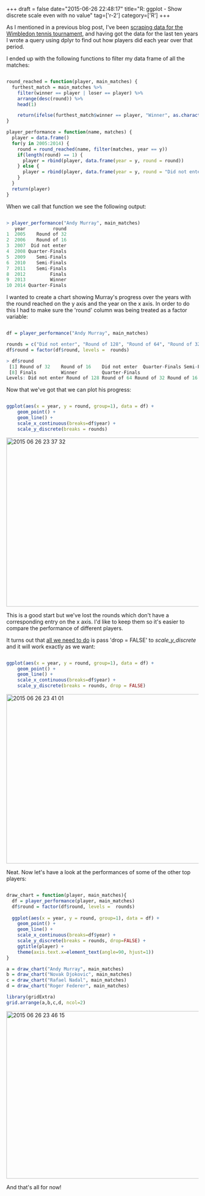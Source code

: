 +++
draft = false
date="2015-06-26 22:48:17"
title="R: ggplot - Show discrete scale even with no value"
tag=['r-2']
category=['R']
+++

<p>
As I mentioned in a previous blog post, I've been <a href="http://www.markhneedham.com/blog/2015/06/25/r-scraping-wimbledon-draw-data/">scraping data for the Wimbledon tennis tournament</a>, and having got the data for the last ten years I wrote a query using dplyr to find out how players did each year over that period.
</p>


<p>
I ended up with the following functions to filter my data frame of all the matches:
</p>



~~~r

round_reached = function(player, main_matches) {
  furthest_match = main_matches %>% 
    filter(winner == player | loser == player) %>% 
    arrange(desc(round)) %>% 
    head(1)  

    return(ifelse(furthest_match$winner == player, "Winner", as.character(furthest_match$round)))
}

player_performance = function(name, matches) {
  player = data.frame()
  for(y in 2005:2014) {
    round = round_reached(name, filter(matches, year == y))
    if(length(round) == 1) {
      player = rbind(player, data.frame(year = y, round = round))      
    } else {
      player = rbind(player, data.frame(year = y, round = "Did not enter"))
    } 
  }
  return(player)
}
~~~

<p>
When we call that function we see the following output:
</p>



~~~r

> player_performance("Andy Murray", main_matches)
   year          round
1  2005    Round of 32
2  2006    Round of 16
3  2007  Did not enter
4  2008 Quarter-Finals
5  2009    Semi-Finals
6  2010    Semi-Finals
7  2011    Semi-Finals
8  2012         Finals
9  2013         Winner
10 2014 Quarter-Finals
~~~

<p>
I wanted to create a chart showing Murray's progress over the years with the round reached on the y axis and the year on the x axis. In order to do this I had to make sure the 'round' column was being treated as a factor variable:
</p>



~~~r

df = player_performance("Andy Murray", main_matches)

rounds = c("Did not enter", "Round of 128", "Round of 64", "Round of 32", "Round of 16", "Quarter-Finals", "Semi-Finals", "Finals", "Winner")
df$round = factor(df$round, levels =  rounds)

> df$round
 [1] Round of 32    Round of 16    Did not enter  Quarter-Finals Semi-Finals    Semi-Finals    Semi-Finals   
 [8] Finals         Winner         Quarter-Finals
Levels: Did not enter Round of 128 Round of 64 Round of 32 Round of 16 Quarter-Finals Semi-Finals Finals Winner
~~~

<p>
Now that we've got that we can plot his progress:
</p>



~~~r

ggplot(aes(x = year, y = round, group=1), data = df) + 
    geom_point() + 
    geom_line() + 
    scale_x_continuous(breaks=df$year) + 
    scale_y_discrete(breaks = rounds)
~~~

<div>

<img src="{{<siteurl>}}/uploads/2015/06/2015-06-26_23-37-32.png" alt="2015 06 26 23 37 32" title="2015-06-26_23-37-32.png" border="0" width="522" height="442" />
</div>

<p>This is a good start but we've lost the rounds which don't have a corresponding entry on the x axis. I'd like to keep them so it's easier to compare the performance of different players.</p>


<p>It turns out that <a href="http://stackoverflow.com/questions/9818835/geom-boxplot-from-ggplot2-forcing-an-empty-level-to-appear">all we need to do</a> is pass 'drop = FALSE' to <cite>scale_y_discrete</cite> and it will work exactly as we want:
</p>



~~~r

ggplot(aes(x = year, y = round, group=1), data = df) + 
    geom_point() + 
    geom_line() + 
    scale_x_continuous(breaks=df$year) + 
    scale_y_discrete(breaks = rounds, drop = FALSE)
~~~

<div>

<img src="{{<siteurl>}}/uploads/2015/06/2015-06-26_23-41-01.png" alt="2015 06 26 23 41 01" title="2015-06-26_23-41-01.png" border="0" width="523" height="443" /></div>

<p>Neat. Now let's have a look at the performances of some of the other top players:</p>



~~~r

draw_chart = function(player, main_matches){
  df = player_performance(player, main_matches)
  df$round = factor(df$round, levels =  rounds)
  
  ggplot(aes(x = year, y = round, group=1), data = df) + 
    geom_point() + 
    geom_line() + 
    scale_x_continuous(breaks=df$year) + 
    scale_y_discrete(breaks = rounds, drop=FALSE) + 
    ggtitle(player) + 
    theme(axis.text.x=element_text(angle=90, hjust=1))
}

a = draw_chart("Andy Murray", main_matches)
b = draw_chart("Novak Djokovic", main_matches)
c = draw_chart("Rafael Nadal", main_matches)
d = draw_chart("Roger Federer", main_matches)

library(gridExtra)
grid.arrange(a,b,c,d, ncol=2)
~~~

<div>

<img src="{{<siteurl>}}/uploads/2015/06/2015-06-26_23-46-15.png" alt="2015 06 26 23 46 15" title="2015-06-26_23-46-15.png" border="0" width="526" height="438" /></div>

<p>
And that's all for now!
</p>

